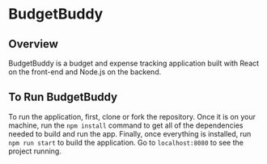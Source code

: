 # BudgetBuddy

## Overview
BudgetBuddy is a budget and expense tracking application built with React on the front-end and
Node.js on the backend. 

## To Run BudgetBuddy
To run the application, first, clone or fork the repository. Once it is on your machine, run the `npm install`
command to get all of the dependencies needed to build and run the app. Finally, once everything is installed, run
`npm run start` to build the application. Go to `localhost:8080` to see the project running.